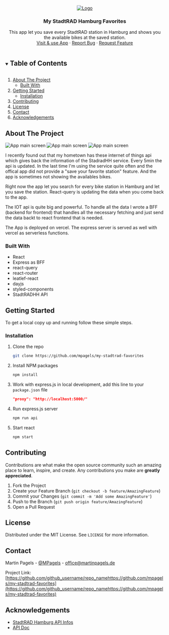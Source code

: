 <!-- PROJECT LOGO -->
<br />
<p align="center">
  <a href="https://github.com/mpagels/my-stadtrad-favorites">
    <img src="docs/logo.png" alt="Logo">
  </a>

  <h3 align="center">My StadtRAD Hamburg Favorites</h3>

  <p align="center">
    This app let you save every StadtRAD station in Hamburg and shows you the available bikes at the saved station.
    <br />
    <a href="http://my-stadtrad-favorites.vercel.app/">Visit & use App</a>
    ·
    <a href="https://github.com/mpagels/my-stadtrad-favorites/issues">Report Bug</a>
    ·
    <a href="https://github.com/mpagels/my-stadtrad-favorites/issues">Request Feature</a>
  </p>
</p>

<!-- TABLE OF CONTENTS -->
<details open="open">
  <summary><h2 style="display: inline-block">Table of Contents</h2></summary>
  <ol>
    <li>
      <a href="#about-the-project">About The Project</a>
      <ul>
        <li><a href="#built-with">Built With</a></li>
      </ul>
    </li>
    <li>
      <a href="#getting-started">Getting Started</a>
      <ul>
        <li><a href="#installation">Installation</a></li>
      </ul>
    </li>
    <li><a href="#contributing">Contributing</a></li>
    <li><a href="#license">License</a></li>
    <li><a href="#contact">Contact</a></li>
<li><a href="#acknowledgements">Acknowledgements</a></li>
  </ol>
</details>

<!-- ABOUT THE PROJECT -->

## About The Project

![App main screen](docs/screen_1.png)
![App main screen](docs/screen_2.png)
![App main screen](docs/screen_3.png)

I recently found out that my hometown has these internet of things api which gives back the information of the StadradHH service. Every 5min the api is updated. In the last time I'm using the service quite often and the offical app did not provide a "save your favorite station" feature. And the app is sometimes not showing the availables bikes.

Right now the app let you search for every bike station in Hamburg and let you save the station. React-query is updating the data when you come back to the app.

The IOT api is quite big and powerful. To handle all the data I wrote a BFF (backend for frontend) that handles all the necessary fetching and just send the data backt to react frontend that is needed.

The App is deployed on vercel. The express server is served as well with vercel as serverless functions.

### Built With

- React
- Express as BFF
- react-query
- react-router
- leatlef-react
- dayjs
- styled-components
- StadtRADHH API
<!-- GETTING STARTED -->

## Getting Started

To get a local copy up and running follow these simple steps.

### Installation

1. Clone the repo
   ```sh
   git clone https://github.com/mpagels/my-stadtrad-favorites
   ```
2. Install NPM packages
   ```sh
   npm install
   ```
3. Work with express.js in local development, add this line to your `package.json` file
   ```json
   "proxy": "http://localhost:5000/"
   ```
4. Run express.js server
   ```sh
   npm run api
   ```
5. Start react
   ```sh
   npm start
   ```

## Contributing

Contributions are what make the open source community such an amazing place to learn, inspire, and create. Any contributions you make are **greatly appreciated**.

1. Fork the Project
2. Create your Feature Branch (`git checkout -b feature/AmazingFeature`)
3. Commit your Changes (`git commit -m 'Add some AmazingFeature'`)
4. Push to the Branch (`git push origin feature/AmazingFeature`)
5. Open a Pull Request

<!-- LICENSE -->

## License

Distributed under the MIT License. See `LICENSE` for more information.

<!-- CONTACT -->

## Contact

Martin Pagels - [@MPagels](https://twitter.com/twitter_handlehttps://twitter.com/MPagels) - office@martinpagels.de

Project Link: [https://github.com/github_username/repo_namehttps://github.com/mpagels/my-stadtrad-favorites](https://github.com/github_username/repo_namehttps://github.com/mpagels/my-stadtrad-favorites)

<!-- ACKNOWLEDGEMENTS -->

## Acknowledgements

- [StadtRAD Hamburg API Infos](https://metaver.de/trefferanzeige?docuuid=D18F375E-FA5F-4998-AFF8-557969F44479#)
- [API Doc](http://docs.opengeospatial.org/is/15-078r6/15-078r6.html)
